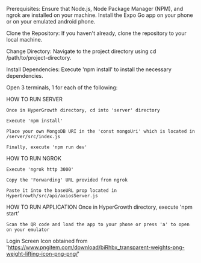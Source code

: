 Prerequisites: 
    Ensure that Node.js, Node Package Manager (NPM), and ngrok are installed on your machine.
    Install the Expo Go app on your phone or on your emulated android phone.

Clone the Repository: 
    If you haven't already, clone the repository to your local machine.

Change Directory: 
    Navigate to the project directory using cd /path/to/project-directory.

Install Dependencies: 
    Execute 'npm install' to install the necessary dependencies.


Open 3 terminals, 1 for each of the following:

HOW TO RUN SERVER

    Once in HyperGrowth directory, cd into 'server' directory

    Execute 'npm install'

    Place your own MongoDB URI in the 'const mongoUri' which is located in /server/src/index.js

    Finally, execute 'npm run dev'

HOW TO RUN NGROK

    Execute 'ngrok http 3000'

    Copy the 'Forwarding' URL provided from ngrok 
    
    Paste it into the baseURL prop located in HyperGrowth/src/api/axiosServer.js

HOW TO RUN APPLICATION
    Once in HyperGrowth directory, execute 'npm start'

    Scan the QR code and load the app to your phone or press 'a' to open on your emulator



Login Screen Icon obtained from 'https://www.pngitem.com/download/biRhbx_transparent-weights-png-weight-lifting-icon-png-png/'
